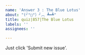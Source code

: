 ```yaml
---
name: 'Answer 3 : The Blue Lotus'
about: "(╯°□°）╯︵ ┻━┻"
title: quiz|857|The Blue Lotus
labels: ''
assignees: ''

---
```


Just click 'Submit new issue'.
